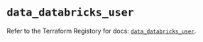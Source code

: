 # `data_databricks_user`

Refer to the Terraform Registory for docs: [`data_databricks_user`](https://registry.terraform.io/providers/databricks/databricks/1.14.3/docs/data-sources/user).

